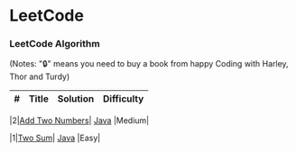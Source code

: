 LeetCode
========

### LeetCode Algorithm

(Notes: "🔒" means you need to buy a book from happy Coding with Harley, Thor and Turdy)


| # | Title | Solution | Difficulty |
|---| ----- | -------- | ---------- |

|2|[Add Two Numbers](https://leetcode.com/problems/add-two-numbers/)| [Java](./Q2AddTwoNumbers.java) |Medium|

|1|[Two Sum](https://leetcode.com/problems/two-sum/)| [Java](./Q1TwoSum.java) |Easy|

